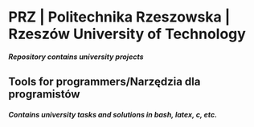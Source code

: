 # **PRZ | Politechnika Rzeszowska | Rzeszów University of Technology**
##### Repository contains university projects

## **Tools for programmers/Narzędzia dla programistów**
##### Contains university tasks and solutions in bash, latex, c, etc.
